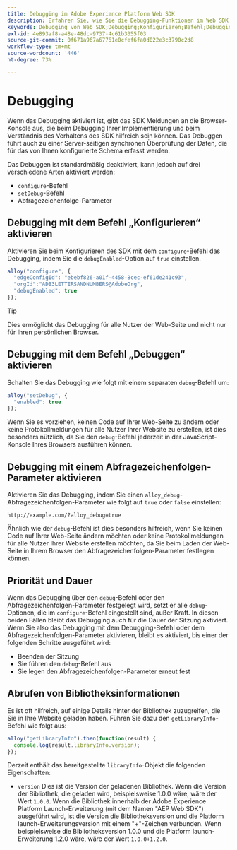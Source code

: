 ```yaml
---
title: Debugging im Adobe Experience Platform Web SDK
description: Erfahren Sie, wie Sie die Debugging-Funktionen im Web SDK der Experience Platform umschalten.
keywords: Debugging von Web SDK;Debugging;Konfigurieren;Befehl;Debugging-Befehl;edgeConfigId;setDebug;debugEnabled;Debuggen;
exl-id: 4e893af8-a48e-48dc-9737-4c61b3355f03
source-git-commit: 0f671a967a67761e0cfef6fa0d022e3c3790c2d8
workflow-type: tm+mt
source-wordcount: '446'
ht-degree: 73%

---
```


# Debugging

Wenn das Debugging aktiviert ist, gibt das SDK Meldungen an die Browser-Konsole aus, die beim Debugging Ihrer Implementierung und beim Verständnis des Verhaltens des SDK hilfreich sein können. Das Debuggen führt auch zu einer Server-seitigen synchronen Überprüfung der Daten, die für das von Ihnen konfigurierte Schema erfasst werden.

Das Debuggen ist standardmäßig deaktiviert, kann jedoch auf drei verschiedene Arten aktiviert werden:

* `configure`-Befehl
* `setDebug`-Befehl
* Abfragezeichenfolge-Parameter

## Debugging mit dem Befehl „Konfigurieren“ aktivieren

Aktivieren Sie beim Konfigurieren des SDK mit dem `configure`-Befehl das Debugging, indem Sie die `debugEnabled`-Option auf `true` einstellen.

```javascript
alloy("configure", {
  "edgeConfigId": "ebebf826-a01f-4458-8cec-ef61de241c93",
  "orgId":"ADB3LETTERSANDNUMBERS@AdobeOrg",
  "debugEnabled": true
});
```

>[!TIP]
>
>Dies ermöglicht das Debugging für alle Nutzer der Web-Seite und nicht nur für Ihren persönlichen Browser.

## Debugging mit dem Befehl „Debuggen“ aktivieren

Schalten Sie das Debugging wie folgt mit einem separaten `debug`-Befehl um:

```javascript
alloy("setDebug", {
  "enabled": true
});
```

Wenn Sie es vorziehen, keinen Code auf Ihrer Web-Seite zu ändern oder keine Protokollmeldungen für alle Nutzer Ihrer Website zu erstellen, ist dies besonders nützlich, da Sie den `debug`-Befehl jederzeit in der JavaScript-Konsole Ihres Browsers ausführen können.

## Debugging mit einem Abfragezeichenfolgen-Parameter aktivieren

Aktivieren Sie das Debugging, indem Sie einen `alloy_debug`-Abfragezeichenfolgen-Parameter wie folgt auf `true` oder `false` einstellen:

```HTTP
http://example.com/?alloy_debug=true
```

Ähnlich wie der `debug`-Befehl ist dies besonders hilfreich, wenn Sie keinen Code auf Ihrer Web-Seite ändern möchten oder keine Protokollmeldungen für alle Nutzer Ihrer Website erstellen möchten, da Sie beim Laden der Web-Seite in Ihrem Browser den Abfragezeichenfolgen-Parameter festlegen können.

## Priorität und Dauer

Wenn das Debugging über den `debug`-Befehl oder den Abfragezeichenfolgen-Parameter festgelegt wird, setzt er alle `debug`-Optionen, die im `configure`-Befehl eingestellt sind, außer Kraft. In diesen beiden Fällen bleibt das Debugging auch für die Dauer der Sitzung aktiviert. Wenn Sie also das Debugging mit dem Debugging-Befehl oder dem Abfragezeichenfolgen-Parameter aktivieren, bleibt es aktiviert, bis einer der folgenden Schritte ausgeführt wird:

* Beenden der Sitzung
* Sie führen den `debug`-Befehl aus
* Sie legen den Abfragezeichenfolgen-Parameter erneut fest

## Abrufen von Bibliotheksinformationen

Es ist oft hilfreich, auf einige Details hinter der Bibliothek zuzugreifen, die Sie in Ihre Website geladen haben. Führen Sie dazu den `getLibraryInfo`-Befehl wie folgt aus:

```js
alloy("getLibraryInfo").then(function(result) {
  console.log(result.libraryInfo.version);
});
```

Derzeit enthält das bereitgestellte `libraryInfo`-Objekt die folgenden Eigenschaften:

* `version` Dies ist die Version der geladenen Bibliothek. Wenn die Version der Bibliothek, die geladen wird, beispielsweise 1.0.0 wäre, wäre der Wert `1.0.0`. Wenn die Bibliothek innerhalb der Adobe Experience Platform Launch-Erweiterung (mit dem Namen &quot;AEP Web SDK&quot;) ausgeführt wird, ist die Version die Bibliotheksversion und die Platform launch-Erweiterungsversion mit einem &quot;+&quot;-Zeichen verbunden. Wenn beispielsweise die Bibliotheksversion 1.0.0 und die Platform launch-Erweiterung 1.2.0 wäre, wäre der Wert `1.0.0+1.2.0`.

